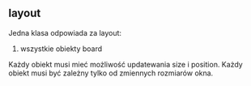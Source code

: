 ## layout

Jedna klasa odpowiada za layout:
1. wszystkie obiekty board



Każdy obiekt musi mieć możliwość updatewania size i position.
Każdy obiekt musi być zależny tylko od zmiennych rozmiarów okna.